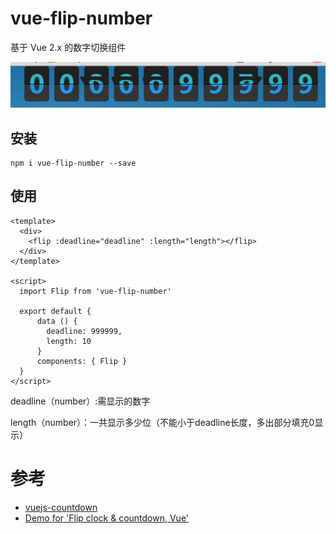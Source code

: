 # vue-flip-number

基于 Vue 2.x 的数字切换组件

![screenshot](https://github.com/guoshengbo/vue-flip-number/blob/master/png.jpg?raw=true)

## 安装

```
npm i vue-flip-number --save
```

## 使用

```vue
<template>
  <div>
    <flip :deadline="deadline" :length="length"></flip>
  </div>
</template>

<script>
  import Flip from 'vue-flip-number'

  export default {
      data () {
        deadline: 999999,
        length: 10
      }
      components: { Flip }
  }
</script>
```
deadline（number）:需显示的数字        

length（number）：一共显示多少位（不能小于deadline长度，多出部分填充0显示）
# 参考

- [vuejs-countdown](https://github.com/getanwar/vuejs-countdown)
- [Demo for 'Flip clock & countdown, Vue'](https://codepen.io/shshaw/pen/BzObXp)
